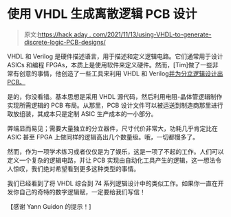 # 使用 VHDL 生成离散逻辑 PCB 设计

> 原文:[https://hack aday . com/2021/11/13/using-VHDL-to-generate-discrete-logic-PCB-designs/](https://hackaday.com/2021/11/13/using-vhdl-to-generate-discrete-logic-pcb-designs/)

VHDL 和 Verilog 是硬件描述语言，用于描述和定义逻辑电路。它们通常用于设计 ASICs 和编程 FPGAs，本质上是使用软件来定义硬件。然而，[Tim]做了一些非常有创意的事情，他创造了一些工具来利用 VHDL 和 Verilog[并为分立逻辑设计出 PCB。](https://hackaday.io/project/180839-vhdlverilog-to-discrete-logic-flow)

是的，你没看错。基本思想是采用 VHDL 源代码，然后利用电阻-晶体管逻辑制作实现所需逻辑的 PCB 布局。从那里，PCB 设计文件可以被运送到制造商那里进行取放组装，其成本只是定制 ASIC 生产成本的一小部分。

弊端显而易见；需要大量独立的分立器件，尺寸代价非常大，功耗几乎肯定比在 ASIC 甚至 FPGA 上做同样的逻辑高出几个数量级。哦，一切都慢多了。

然而，作为一项学术练习或者仅仅是为了娱乐，这是一项了不起的工作。人们可以定义一个复杂的逻辑电路，并让 PCB 实现由自动化工具产生的逻辑，这一想法令人惊叹，我们绝对希望看到更多这种类型的事情。

我们已经看到了将 VHDL 综合到 74 系列逻辑设计中的类似工作。如果你一直在开发你自己的奇特的数字逻辑赋，一定要给我们写信！

【感谢 Yann Guidon 的提示！]